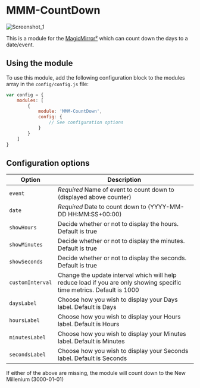 # MMM-CountDown
![Screenshot_1](https://github.com/eknee/MMM-CountDown/raw/master/Screenshot_1.png)

This is a module for the [MagicMirror²](https://github.com/MichMich/MagicMirror/) which can count down the days to a date/event.

## Using the module

To use this module, add the following configuration block to the modules array in the `config/config.js` file:

```js
var config = {
    modules: [
        {
            module: 'MMM-CountDown',
            config: {
                // See configuration options
            }
        }
    ]
}
```

## Configuration options

| Option           | Description                                                                                                           |
| ---------------- | --------------------------------------------------------------------------------------------------------------------- |
| `event`          | *Required* Name of event to count down to (displayed above counter)                                                   |
| `date`           | *Required* Date to count down to (YYYY-MM-DD HH:MM:SS+00:00)                                                          |
| `showHours`      | Decide whether or not to display the hours. Default is true                                                           |
| `showMinutes`    | Decide whether or not to display the minutes. Default is true                                                         |
| `showSeconds`    | Decide whether or not to display the seconds. Default is true                                                         |
| `customInterval` | Change the update interval which will help reduce load if you are only showing specific time metrics. Default is 1000 |
| `daysLabel`      | Choose how you wish to display your Days label. Default is Days                                                       |
| `hoursLabel`     | Choose how you wish to display your Hours label. Default is Hours                                                     |
| `minutesLabel`   | Choose how you wish to display your Minutes label. Default is Minutes                                                 |
| `secondsLabel`   | Choose how you wish to display your Seconds label. Default is Seconds                                                 |

If either of the above are missing, the module will count down to the New Millenium (3000-01-01)
